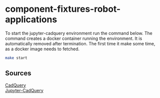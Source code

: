 # component-fixtures-robot-applications

To start the jupyter-cadquery environment run the command below. The command creates a docker container running the environment. It is automatically removed after termination. The first time it make some time, as a docker image needs to fetched. 

```bash
make start
```
## Sources
[CadQuery](https://github.com/CadQuery/cadquery) <br/>
[Jupyter-CadQuery](https://github.com/bernhard-42/jupyter-cadquery)
